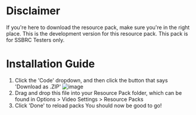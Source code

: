 # Disclaimer
If you're here to download the resource pack, make sure you're in the right place. This is the development version for this resource pack. This pack is for SSBRC Testers only.

# Installation Guide
1. Click the 'Code' dropdown, and then click the button that says 'Download as .ZIP'
![image](https://user-images.githubusercontent.com/44120299/233437149-3d474823-708c-46f3-8af3-05985f3ada4d.png)
2. Drag and drop this file into your Resource Pack folder, which can be found in Options > Video Settings > Resource Packs
3. Click 'Done' to reload packs
You should now be good to go!
